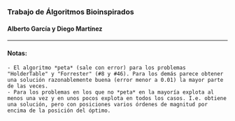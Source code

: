 ### Trabajo de Álgoritmos Bioinspirados
#### Alberto García y Diego Martínez
---
#### Notas:
    - El algoritmo *peta* (sale con error) para los problemas "HolderTable" y "Forrester" (#8 y #46). Para los demás parece obtener una solución razonablemente buena (error menor a 0.01) la mayor parte de las veces.
    - Para los problemas en los que no *peta* en la mayoría explota al menos una vez y en unos pocos explota en todos los casos. I.e. obtiene una solución, pero con posiciones varios órdenes de magnitud por encima de la posición del óptimo.
